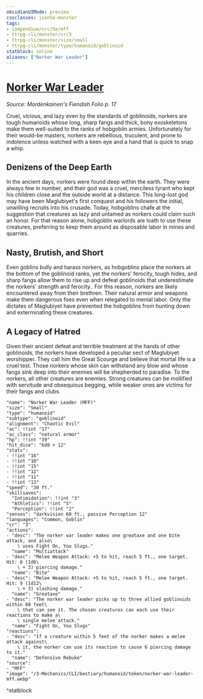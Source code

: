 ```yaml
---
obsidianUIMode: preview
cssclasses: json5e-monster
tags:
- compendium/src/5e/mff
- ttrpg-cli/monster/cr/3
- ttrpg-cli/monster/size/small
- ttrpg-cli/monster/type/humanoid/goblinoid
statblock: inline
aliases: ["Norker War Leader"]
---
```

# [Norker War Leader](3-Mechanics\CLI\bestiary\humanoid/norker-war-leader-mff.md)
*Source: Mordenkainen's Fiendish Folio p. 17*  

Cruel, vicious, and lazy even by the standards of goblinoids, norkers are tough humanoids whose long, sharp fangs and thick, bony exoskeletons make them well-suited to the ranks of hobgoblin armies. Unfortunately for their would-be masters, norkers are rebellious, truculent, and prone to indolence unless watched with a keen eye and a hand that is quick to snap a whip.

## Denizens of the Deep Earth

In the ancient days, norkers were found deep within the earth. They were always few in number, and their god was a cruel, merciless tyrant who kept his children close and the outside world at a distance. This long-lost god may have been Maglubiyet's first conquest and his followers the initial, unwilling recruits into his crusade. Today, hobgoblins chafe at the suggestion that creatures as lazy and untamed as norkers could claim such an honor. For that reason alone, hobgoblin warlords are loath to use these creatures, preferring to keep them around as disposable labor in mines and quarries.

## Nasty, Brutish, and Short

Even goblins bully and harass norkers, as hobgoblins place the norkers at the bottom of the goblinoid ranks, yet the norkers' ferocity, tough hides, and sharp fangs allow them to rise up and defeat goblinoids that underestimate the norkers' strength and ferocity.. For this reason, norkers are likely encountered away from their brethren. Their natural armor and weapons make them dangerous foes even when relegated to menial labor. Only the dictates of Maglubiyet have prevented the hobgoblins from hunting down and exterminating these creatures.

## A Legacy of Hatred

Given their ancient defeat and terrible treatment at the hands of other goblinoids, the norkers have developed a peculiar sect of Maglubiyet worshipper. They call him the Great Scourge and believe that mortal life is a cruel test. Those norkers whose skin can withstand any blow and whose fangs sink deep into their enemies will be shepherded to paradise. To the norkers, all other creatures are enemies. Strong creatures can be mollified with servitude and obsequious begging, while weaker ones are victims for their fangs and clubs.

```statblock
"name": "Norker War Leader (MFF)"
"size": "Small"
"type": "humanoid"
"subtype": "goblinoid"
"alignment": "Chaotic Evil"
"ac": !!int "17"
"ac_class": "natural armor"
"hp": !!int "39"
"hit_dice": "6d8 + 12"
"stats":
- !!int "16"
- !!int "10"
- !!int "15"
- !!int "12"
- !!int "11"
- !!int "13"
"speed": "30 ft."
"skillsaves":
  "Intimidation": !!int "3"
  "Athletics": !!int "5"
  "Perception": !!int "2"
"senses": "darkvision 60 ft., passive Perception 12"
"languages": "Common, Goblin"
"cr": "3"
"actions":
- "desc": "The norker war leader makes one greataxe and one bite attack, and also\
    \ uses Fight On, You Slugs."
  "name": "Multiattack"
- "desc": "Melee Weapon Attack: +5 to hit, reach 5 ft., one target. Hit: 6 (1d6\
    \ + 3) piercing damage."
  "name": "Bite"
- "desc": "Melee Weapon Attack: +5 to hit, reach 5 ft., one target. Hit: 9 (1d12\
    \ + 3) slashing damage."
  "name": "Greataxe"
- "desc": "The norker war leader picks up to three allied goblinoids within 60 feet\
    \ that can see it. The chosen creatures can each use their reactions to make a\
    \ single melee attack."
  "name": "Fight On, You Slugs"
"reactions":
- "desc": "If a creature within 5 feet of the norker makes a melee attack against\
    \ it, the norker can use its reaction to cause 6 piercing damage to it."
  "name": "Defensive Rebuke"
"source":
- "MFF"
"image": "/3-Mechanics/CLI/bestiary/humanoid/token/norker-war-leader-mff.webp"
```
^statblock